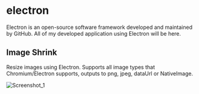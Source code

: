 # electron
Electron is an open-source software framework developed and maintained by GitHub. 
All of my developed application using Electron will be here. 


## Image Shrink
Resize images using Electron. Supports all image types that Chromium/Electron supports, outputs to png, jpeg, dataUrl or NativeImage.

![Screenshot_1](https://user-images.githubusercontent.com/13005159/85196921-1d171500-b2b8-11ea-8bec-2cee5d90e6d0.png)



